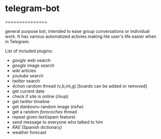 # telegram-bot
===============

general purpose bot, intended to ease group conversations or individual work. It has various automatized activies making hte user's life easier when in Telegram.

List of included plugins:

* *google* web search
* *google* image search
* *wiki* articles
* *youtube* search
* *twitter* search
* *4chan* random thread (v,b,int,g) [boards can be added or removed]
* get current date
* check if site is online (/isup)
* get *twitter* timeline
* get *danbooru* random image (nsfw)
* get a random *forocoches* thread 
* repeat given text(spam feature)
* send message to everyone who talked to him
* *RAE* (Spanish dictionary)
* weather forecast
